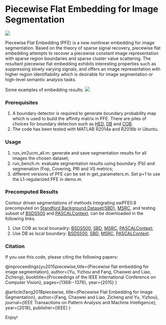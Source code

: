 # Piecewise Flat Embedding for Image Segmentation


![](https://ws1.sinaimg.cn/large/006tKfTcgy1ft86dtb5izj31kw0gxair.jpg)

Piecewise Flat Embedding (PFE) is a new nonlinear embedding for image segmentation. Based on the theory of sparse signal recovery, piecewise flat embedding attempts to recover a piecewise constant image representation with sparse region boundaries and sparse cluster value scattering. The resultant piecewise flat embedding exhibits interesting properties such as suppressing slowly varying signals, and offers an image representation with higher region identifiability which is desirable for image segmentation or high-level semantic analysis tasks.

Some examples of embedding results:
![](https://ws1.sinaimg.cn/large/006tKfTcgy1ft863y2o12j30k00i2gyl.jpg)

### Prerequisites

1. A boundary detector is required to generate boundary probability map which is used to build the affinity matrix in PFE. There are piles of choices for boundary detection such as [HED](https://github.com/s9xie/hed), [DB](http://www0.cs.ucl.ac.uk/staff/I.Kokkinos/deepboundaries.html) and [COB](http://www.vision.ee.ethz.ch/~cvlsegmentation/cob/).
2. The code has been tested with MATLAB R2014a and R2016b in Ubuntu.

### Usage

1. run_im2ucm_all.m: generate and save segmentation results for all images the chosen dataset;
2. run_bench.m: evaluate segmentation results using boundary (Fb) and segmenation (Fop, Covering, PRI and VI) metrics;
3. different versions of PFE can be set in get_parameters.m. Set p=1 to use the L1-regularized PFE in demo.m.


### Precomputed Results

Contour driven segmentations of methods integrating swPFE0.8 precomputed on [Standford Background Dataset(SBD)](http://dags.stanford.edu/projects/scenedataset.html), [MSRC](http://riemenschneider.hayko.at/vision/dataset/task.php?did=36), and testing subset of [BSDS500](https://www2.eecs.berkeley.edu/Research/Projects/CS/vision/grouping/resources.html) and [PASCALContext](http://www.cs.stanford.edu/~roozbeh/pascal-context/), can be downloaded in the following links. 

1. Use COB as local bounadry: [BSDS500](https://drive.google.com/open?id=1gdMyp07kcR9OpbSSkEkV7MtpdP2qXrSL), [SBD](https://drive.google.com/open?id=1X1uJEfpeyboxOIwtXRsY-MGb6kDabTDw), [MSRC](https://drive.google.com/open?id=1C0j_658lJ_MGuqadPBM2AyRJKaD0iA0m), [PASCALContext](https://drive.google.com/open?id=19GasnZOi_hLW8INbV4WNqlZHtgvCVflp);
2. Use DB as local boundary: [BSDS500](https://drive.google.com/open?id=16pwlZOmGFSTxzLqLneeDWK_Xowf4QTe_), [SBD](https://drive.google.com/open?id=1_acRQiucHu4qgstXnySoAO4h6IvutWKN), [MSRC](https://drive.google.com/open?id=1YoLhmOZ2rLZN9C2Sy2cW8Wbfx1IiH_VA), [PASCALContext](https://drive.google.com/open?id=1cGG_BMqXeAJY1B6b5UlXR9fpgrl2Lvp_).

### Citation

If you use this code, please citing the following papers:

@inproceedings{yu2015piecewise,title={Piecewise flat embedding for image segmentation},
  author={Yu, Yizhou and Fang, Chaowei and Liao, Zicheng},
  booktitle={Proceedings of the IEEE International Conference on Computer Vision},
  pages={1368--1376},
  year={2015}
}

@article{fang2018piecewise,
  title={Piecewise Flat Embedding for Image Segmentation},
  author={Fang, Chaowei and Liao, Zicheng and Yu, Yizhou},
  journal={IEEE Transactions on Pattern Analysis and Machine Intelligence},
  year={2018},
  publisher={IEEE}
}

Enjoy!